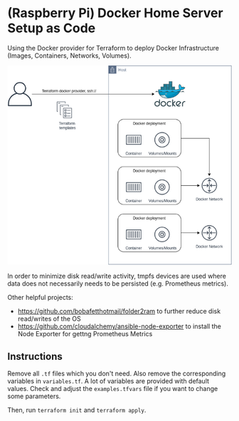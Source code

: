 # (Raspberry Pi) Docker Home Server Setup as Code

Using the Docker provider for Terraform to deploy Docker Infrastructure (Images, Containers, Networks, Volumes).

![](images/docker-terraform-raspi-lab.png)

In order to minimize disk read/write activity, tmpfs devices are used where data does not necessarily needs to be persisted (e.g. Prometheus metrics).

Other helpful projects:  
* <https://github.com/bobafetthotmail/folder2ram> to further reduce disk read/writes of the OS
* <https://github.com/cloudalchemy/ansible-node-exporter> to install the Node Exporter for gettng Prometheus Metrics

## Instructions

Remove all `.tf` files which you don't need. Also remove the corresponding variables in `variables.tf`. A lot of variables are provided with default values. Check and adjust the `examples.tfvars` file if you want to change some parameters.

Then, run `terraform init` and `terraform apply`.
